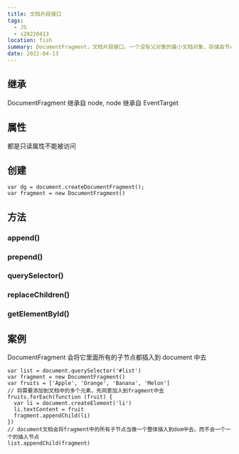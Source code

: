 ```yaml
---
title: 文档片段接口
tags:
  - JS
  - s20220413
location: fish
summary: DocumentFragment，文档片段接口，一个没有父对象的最小文档对象，存储由节点（nodes）组成的文档结构。 不是真实DOM的一部分，所以他的变化不会触发DOM树的重新渲染
date: 2022-04-13
---
```


## 继承

DocumentFragment 继承自 node, node 继承自 EventTarget

## 属性

都是只读属性不能被访问

## 创建

```
var dg = document.createDocumentFragment();
var fragment = new DocumentFragment()
```

## 方法

### append()

### prepend()

### querySelector()

### replaceChildren()

### getElementById()

## 案例

DocumentFragment 会将它里面所有的子节点都插入到 document 中去

```
var list = document.querySelector('#list')
var fragment = new DocumentFragment()
var fruits = ['Apple', 'Orange', 'Banana', 'Melon']
// 将需要添加到文档中的多个元素，先同意加入到fragment中去
fruits.forEach(function (fruit) {
  var li = document.createElement('li')
  li.textContent = fruit
  fragment.appendChild(li)
})
// document文档会将fragment中的所有子节点当做一个整体插入到dom中去，而不会一个一个的插入节点
list.appendChild(fragment)
```
